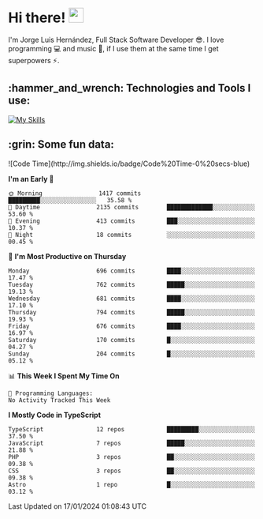 <h1 align="left">
 <abc>
  <br>Hi there! <img src="https://user-images.githubusercontent.com/42378118/110234147-e3259600-7f4e-11eb-95be-0c4047144dea.gif" width="30"><br>
 </abc>
</h1>

I'm Jorge Luis Hernández, Full Stack Software Developer :sunglasses:. I love programming :computer: and music :musical_score:, if I use them at the same time I get superpowers :zap:. 


<h2 align="left">:hammer_and_wrench: Technologies and Tools I use:</h2>

[![My Skills](https://skillicons.dev/icons?i=js,ts,html,css,py,vue,react,next,nest,postgres,mysql)](https://skillicons.dev)

<h2 align="left">:grin: Some fun data:</h2>
<!--START_SECTION:waka-->
![Code Time](http://img.shields.io/badge/Code%20Time-0%20secs-blue)

**I'm an Early 🐤** 

```text
🌞 Morning                1417 commits        █████████░░░░░░░░░░░░░░░░   35.58 % 
🌆 Daytime                2135 commits        █████████████░░░░░░░░░░░░   53.60 % 
🌃 Evening                413 commits         ███░░░░░░░░░░░░░░░░░░░░░░   10.37 % 
🌙 Night                  18 commits          ░░░░░░░░░░░░░░░░░░░░░░░░░   00.45 % 
```
📅 **I'm Most Productive on Thursday** 

```text
Monday                   696 commits         ████░░░░░░░░░░░░░░░░░░░░░   17.47 % 
Tuesday                  762 commits         █████░░░░░░░░░░░░░░░░░░░░   19.13 % 
Wednesday                681 commits         ████░░░░░░░░░░░░░░░░░░░░░   17.10 % 
Thursday                 794 commits         █████░░░░░░░░░░░░░░░░░░░░   19.93 % 
Friday                   676 commits         ████░░░░░░░░░░░░░░░░░░░░░   16.97 % 
Saturday                 170 commits         █░░░░░░░░░░░░░░░░░░░░░░░░   04.27 % 
Sunday                   204 commits         █░░░░░░░░░░░░░░░░░░░░░░░░   05.12 % 
```


📊 **This Week I Spent My Time On** 

```text
💬 Programming Languages: 
No Activity Tracked This Week
```

**I Mostly Code in TypeScript** 

```text
TypeScript               12 repos            █████████░░░░░░░░░░░░░░░░   37.50 % 
JavaScript               7 repos             █████░░░░░░░░░░░░░░░░░░░░   21.88 % 
PHP                      3 repos             ██░░░░░░░░░░░░░░░░░░░░░░░   09.38 % 
CSS                      3 repos             ██░░░░░░░░░░░░░░░░░░░░░░░   09.38 % 
Astro                    1 repo              █░░░░░░░░░░░░░░░░░░░░░░░░   03.12 % 
```




 Last Updated on 17/01/2024 01:08:43 UTC
<!--END_SECTION:waka-->
